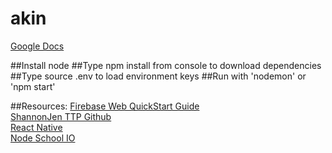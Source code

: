 # akin
<a href="https://docs.google.com/document/d/1qeXu8AXtqnfHJgClvhYXpDspO3LG5aC7vvzBhDhGx-8/edit?usp=sharing">Google Docs</a>

##Install node
##Type npm install from console to download dependencies
##Type source .env to load environment keys
##Run with 'nodemon' or 'npm start'

##Resources: 
<a href="https://www.firebase.com/docs/web/quickstart.html">Firebase Web QuickStart Guide</a><br>
<a href="https://github.com/shannonjen/ttp">ShannonJen TTP Github</a><br>
<a href="https://facebook.github.io/react-native/">React Native</a><br>
<a href="http://nodeschool.io/">Node School IO</a><br>
